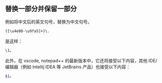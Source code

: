 
## 替换一部分并保留一部分

例如将中文后的英文句号，替换为中文句号。
```bash
([\u4e00-\u9fa5]+)\.
```

是这样：

```bash
\1。
```

此外，在 vscode, notepad++ 的最新版本中，它还将接受以下内容，其他 IDE/编辑器（例如 Intellij IDEA 等 JetBrains 产品）也接受以下内容：

```bash
$1。
```

